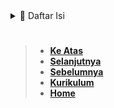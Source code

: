 <details>
  <summary>📃 Daftar Isi</summary>

</details>

#

> - **[Ke Atas](#)**
> - **[Selanjutnya][selanjutnya]**
> - **[Sebelumnya][sebelumnya]**
> - **[Kurikulum][kurikulum]**
> - **[Home][domain]**

[domain]: ../../../../../../README.md
[kurikulum]: ../../../../README.md
[sebelumnya]: ../bagian-13/README.md
[selanjutnya]: ../bagian-15/README.md

<!----------------------------------------------------->

[0]: ../README.md
[1]: ../
[2]: ../
[3]: ../
[4]: ../
[5]: ../
[6]: ../
[7]: ../
[8]: ../
[9]: ../
[10]: ../
[11]: ../
[12]: ../
[13]: ../
[14]: ../
[15]: ../
[16]: ../
[17]: ../
[18]: ../
